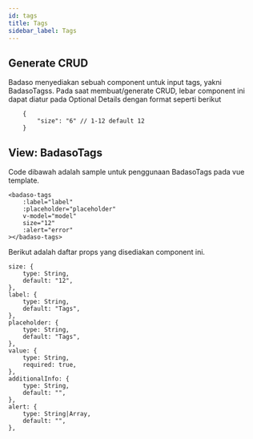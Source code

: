 ```yaml
---
id: tags
title: Tags
sidebar_label: Tags
---
```


## Generate CRUD

Badaso menyediakan sebuah component untuk input tags, yakni BadasoTagss. 
Pada saat membuat/generate CRUD, lebar component ini dapat diatur pada Optional Details dengan format seperti berikut
```
    {
        "size": "6" // 1-12 default 12
    }
```

## View: BadasoTags

Code dibawah adalah sample untuk penggunaan BadasoTags pada vue template.

```
<badaso-tags
    :label="label"
    :placeholder="placeholder"
    v-model="model"
    size="12"
    :alert="error"
></badaso-tags>
```

Berikut adalah daftar props yang disediakan component ini.

```
size: {
    type: String,
    default: "12",
},
label: {
    type: String,
    default: "Tags",
},
placeholder: {
    type: String,
    default: "Tags",
},
value: {
    type: String,
    required: true,
},
additionalInfo: {
    type: String,
    default: "",
},
alert: {
    type: String|Array,
    default: "",
},
```